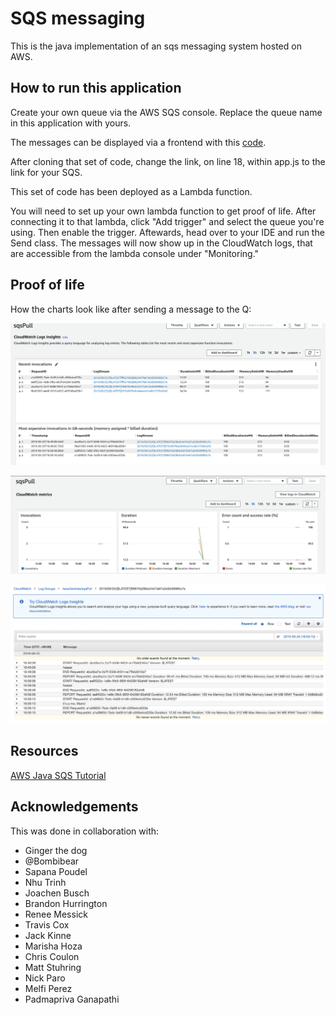 # SQS messaging
This is the java implementation of an sqs messaging system hosted on AWS.

## How to run this application
Create your own queue via the AWS SQS console.  Replace the queue name in this application with yours.

The messages can be displayed via a frontend with this [code](https://github.com/codefellows/seattle-java-401d5/tree/master/class-36/demo/logger).

After cloning that set of code, change the link, on line 18, within app.js to the link for your SQS.

This set of code has been deployed as a Lambda function.

You will need to set up your own lambda function to get proof of life. After connecting it to that lambda, click "Add trigger" and select the queue you're using.  Then enable the trigger.  Aftewards, head over to your IDE and run the Send class.  The messages will now show up in the CloudWatch logs, that are accessible from the lambda console under "Monitoring."

## Proof of life
How the charts look like after sending a message to the Q:

![cloud watch 1](cloudWatch1.png)

![cloud watch 2](cloudWatch2.png)

![cloud watch 3](cloudWatch3.png)

## Resources
[AWS Java SQS Tutorial](https://docs.aws.amazon.com/sdk-for-java/v1/developer-guide/examples-sqs-message-queues.html)

## Acknowledgements
This was done in collaboration with:

- Ginger the dog
- @Bombibear
- Sapana Poudel
- Nhu Trinh
- Joachen Busch
- Brandon Hurrington
- Renee Messick
- Travis Cox
- Jack Kinne
- Marisha Hoza
- Chris Coulon
- Matt Stuhring
- Nick Paro
- Melfi Perez
- Padmapriva Ganapathi